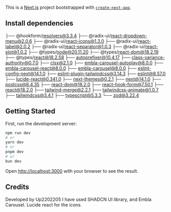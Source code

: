 This is a [Next.js](https://nextjs.org/) project bootstrapped with [`create-next-app`](https://github.com/vercel/next.js/tree/canary/packages/create-next-app).

## Install dependencies
├── @hookform/resolvers@3.3.4
├── @radix-ui/react-dropdown-menu@2.0.6
├── @radix-ui/react-icons@1.3.0
├── @radix-ui/react-label@2.0.2
├── @radix-ui/react-separator@1.0.3
├── @radix-ui/react-slot@1.0.2
├── @types/node@20.11.20
├── @types/react-dom@18.2.19
├── @types/react@18.2.58
├── autoprefixer@10.4.17
├── class-variance-authority@0.7.0
├── clsx@2.1.0
├── embla-carousel-autoplay@8.0.0
├── embla-carousel-react@8.0.0
├── embla-carousel@8.0.0
├── eslint-config-next@14.1.0
├── eslint-plugin-tailwindcss@3.14.3
├── eslint@8.57.0
├── lucide-react@0.341.0
├── next-themes@0.2.1
├── next@14.1.0
├── postcss@8.4.35
├── react-dom@18.2.0
├── react-hook-form@7.50.1
├── react@18.2.0
├── tailwind-merge@2.2.1
├── tailwindcss-animate@1.0.7
├── tailwindcss@3.4.1
├── typescript@5.3.3
└── zod@3.22.4

## Getting Started

First, run the development server:

```bash
npm run dev
# or
yarn dev
# or
pnpm dev
# or
bun dev
```

Open [http://localhost:3000](http://localhost:3000) with your browser to see the result.

## Credits
Developed by Up2202205
I have used SHADCN UI library, and Embla Carousel.
Lucide react for the icons.




